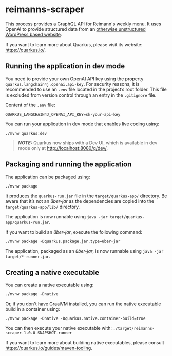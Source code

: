 # reimanns-scraper

This process provides a GraphQL API for Reimann's weekly menu. It uses OpenAI to provide structured data from an
[otherwise unstructured WordPress based website](http://reimanns.in/mittagsgerichte-wochenkarte/).

If you want to learn more about Quarkus, please visit its website: <https://quarkus.io/>.

## Running the application in dev mode

You need to provide your own OpenAI API key using the property `quarkus.langchain4j.openai.api-key`. For security reasons,
it is recommended to use an `.env` file located in the project’s root folder. This file is excluded from version control
through an entry in the `.gitignore` file.

Content of the `.env` file:

```properties
QUARKUS_LANGCHAIN4J_OPENAI_API_KEY=sk-your-api-key
```

You can run your application in dev mode that enables live coding using:

```shell script
./mvnw quarkus:dev
```

> **_NOTE:_**  Quarkus now ships with a Dev UI, which is available in dev mode only at <http://localhost:8080/q/dev/>.

## Packaging and running the application

The application can be packaged using:

```shell script
./mvnw package
```

It produces the `quarkus-run.jar` file in the `target/quarkus-app/` directory.
Be aware that it’s not an _über-jar_ as the dependencies are copied into the `target/quarkus-app/lib/` directory.

The application is now runnable using `java -jar target/quarkus-app/quarkus-run.jar`.

If you want to build an _über-jar_, execute the following command:

```shell script
./mvnw package -Dquarkus.package.jar.type=uber-jar
```

The application, packaged as an _über-jar_, is now runnable using `java -jar target/*-runner.jar`.

## Creating a native executable

You can create a native executable using:

```shell script
./mvnw package -Dnative
```

Or, if you don't have GraalVM installed, you can run the native executable build in a container using:

```shell script
./mvnw package -Dnative -Dquarkus.native.container-build=true
```

You can then execute your native executable with: `./target/reimanns-scraper-1.0.0-SNAPSHOT-runner`

If you want to learn more about building native executables, please consult <https://quarkus.io/guides/maven-tooling>.
